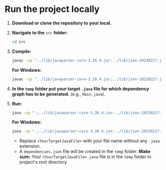 # Run the project locally

1.  **Download or clone the repository to your local.**

2.  **Navigate to the** `src` **folder:**
    ```bash
    cd src
    ```

3.  **Compile:**
    ```bash
    javac -cp "../lib/javaparser-core-3.26.4.jar:../lib/json-20230227.jar" DependencyGraph.java
    ```
    **For Windows:**
    ```bash
    javac -cp "../lib/javaparser-core-3.26.4.jar;../lib/json-20230227.jar" DependencyGraph.java
    ```

4.  **In the `temp` folder put your target `.java` file for which dependency graph has to be generated.** (e.g., `Main.java`).

5.  **Run:**
    ```bash
    java -cp ".;../lib/javaparser-core-3.26.4.jar:../lib/json-20230227.jar" DependencyGraph <YourTargetJavaFile>
    ```
    **For Windows:**
    ```bash
    java -cp ".;../lib/javaparser-core-3.26.4.jar;../lib/json-20230227.jar" DependencyGraph <YourTargetJavaFile>
    ```
    * Replace `<YourTargetJavaFile>` with your file name without any `.java`  extension.
    * A `dependencies.json` file will be created in the `temp` folder.
**Make sure:** Your `<YourTargetJavaFile>.java` file is in the `temp` folder in project's root directory.